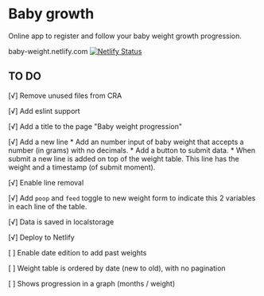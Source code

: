 # Baby growth
Online app to register and follow your baby weight growth progression.

baby-weight.netlify.com
[![Netlify Status](https://api.netlify.com/api/v1/badges/85211692-06f8-4a73-8e31-c2d7e37da2b6/deploy-status)](https://app.netlify.com/sites/baby-weight/deploys) 

## TO DO
[√] Remove unused files from CRA

[√] Add eslint support

[√] Add a title to the page "Baby weight progression"

[√] Add a new line
    * Add an number input of baby weight that accepts a number (in grams) with no decimals.
    * Add a button to submit data.
    * When submit a new line is added on top of the weight table. This line has the weight and a timestamp (of submit moment).

[√] Enable line removal

[√] Add `poop` and `feed` toggle to new weight form to indicate this 2 variables in each line of the table.

[√] Data is saved in localstorage

[√] Deploy to Netlify

[ ] Enable date edition to add past weights

[ ] Weight table is ordered by date (new to old), with no pagination

[ ] Shows progression in a graph (months / weight)
